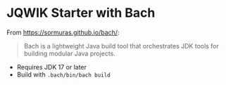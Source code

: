 # JQWIK Starter with Bach

From https://sormuras.github.io/bach/:

> Bach is a lightweight Java build tool that orchestrates JDK tools for building modular Java projects.

- Requires JDK 17 or later
- Build with `.bach/bin/bach build`
